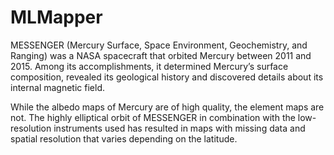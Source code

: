 # MLMapper
MESSENGER (Mercury Surface, Space Environment, Geochemistry, and Ranging) was a NASA spacecraft that orbited Mercury between 2011 and 2015. Among its accomplishments, it determined Mercury’s surface composition, revealed its geological history and discovered details about its internal magnetic field.

While the albedo maps of Mercury are of high quality, the element maps are not. The highly elliptical orbit of MESSENGER in combination with the low-resolution instruments used has resulted in maps with missing data and spatial resolution that varies depending on the latitude. 
